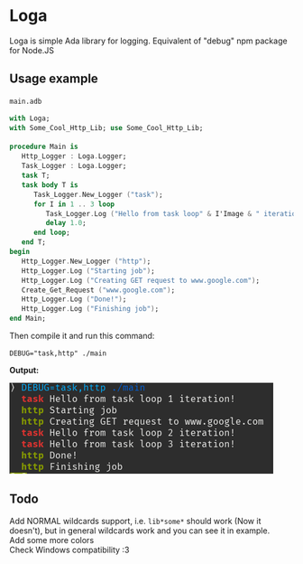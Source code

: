 # Loga
Loga is simple Ada library for logging. Equivalent of "debug" npm package for Node.JS

## Usage example
`main.adb`
```ada
with Loga;
with Some_Cool_Http_Lib; use Some_Cool_Http_Lib;

procedure Main is
   Http_Logger : Loga.Logger;
   Task_Logger : Loga.Logger;
   task T;
   task body T is
      Task_Logger.New_Logger ("task");
      for I in 1 .. 3 loop
         Task_Logger.Log ("Hello from task loop" & I'Image & " iteration!");
         delay 1.0;
      end loop;
   end T;
begin
   Http_Logger.New_Logger ("http");
   Http_Logger.Log ("Starting job");
   Http_Logger.Log ("Creating GET request to www.google.com");
   Create_Get_Request ("www.google.com");
   Http_Logger.Log ("Done!");
   Http_Logger.Log ("Finishing job");
end Main;
```

Then compile it and run this command:
```
DEBUG="task,http" ./main
```

<figcaption>

__Output:__

</figcaption>

![Image of output](https://github.com/mangl-auf/loga/blob/master/output.png?raw=true) 

## Todo
Add NORMAL wildcards support, i.e. `lib*some*` should work (Now it doesn't), but in general wildcards work and you can see it in example.  
Add some more colors  
Check Windows compatibility :3
